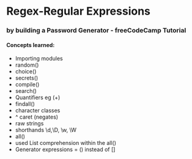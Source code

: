# Regex-Regular Expressions
### by building a Password Generator - freeCodeCamp Tutorial


#### Concepts learned:

- Importing modules
- random()
- choice()
- secrets()
- compile()
- search()
- Quantifiers eg (+)
- findall()
- character classes 
- ^ caret (negates)
- raw strings
- shorthands \d,\D, \w, \W
- all()
- used List comprehension within the all()
- Generator expressions = () instead of []  